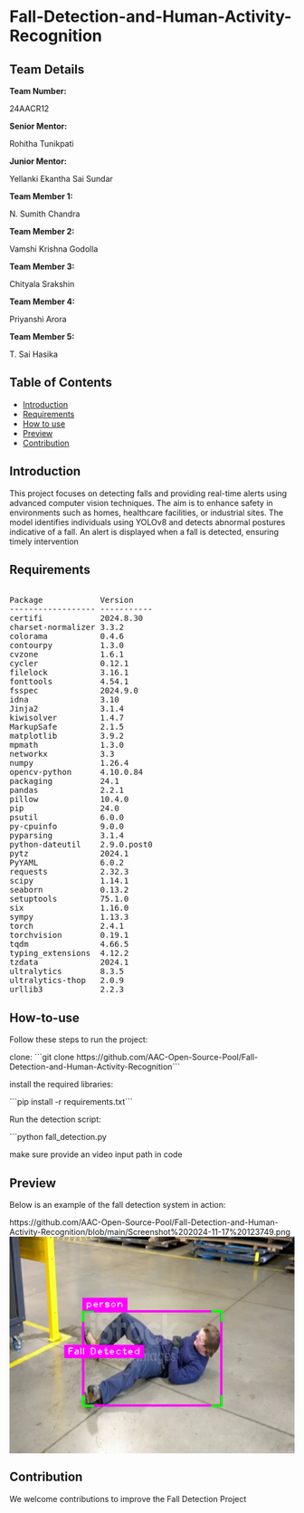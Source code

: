 # Fall-Detection-and-Human-Activity-Recognition
<h2>Team Details</h2>
<b>Team Number: </b> <p>24AACR12</p>
<b>Senior Mentor:</b><p> Rohitha Tunikpati</p>
<b>Junior Mentor:</b><p> Yellanki Ekantha Sai Sundar</p>
<b>Team Member 1:</b><p> N. Sumith Chandra</p>
<b>Team Member 2:</b><p> Vamshi Krishna Godolla</p>
<b>Team Member 3:</b><p> Chityala Srakshin</p>
<b>Team Member 4:</b><p> Priyanshi Arora</p>
<b>Team Member 5:</b><p> T. Sai Hasika</p>

## Table of Contents
- [Introduction](#introduction) <br>
- [Requirements](#requirements) <br>
- [How to use](#How-to-use) <br>
- [Preview](#previews)
- [Contribution](#contribution)

<h2>Introduction</h2>
<p> 
This project focuses on detecting falls and providing real-time alerts using advanced computer vision techniques. The aim is to enhance safety in environments such as homes, healthcare facilities, or industrial sites. The model identifies individuals using YOLOv8 and detects abnormal postures indicative of a fall. An alert is displayed when a fall is detected, ensuring timely intervention
</p>


<h2>Requirements</h2>

<pre> 
Package            Version
------------------ -----------
certifi            2024.8.30
charset-normalizer 3.3.2
colorama           0.4.6
contourpy          1.3.0
cvzone             1.6.1
cycler             0.12.1
filelock           3.16.1
fonttools          4.54.1
fsspec             2024.9.0
idna               3.10
Jinja2             3.1.4
kiwisolver         1.4.7
MarkupSafe         2.1.5
matplotlib         3.9.2
mpmath             1.3.0
networkx           3.3
numpy              1.26.4
opencv-python      4.10.0.84
packaging          24.1
pandas             2.2.1
pillow             10.4.0
pip                24.0
psutil             6.0.0
py-cpuinfo         9.0.0
pyparsing          3.1.4
python-dateutil    2.9.0.post0
pytz               2024.1
PyYAML             6.0.2
requests           2.32.3
scipy              1.14.1
seaborn            0.13.2
setuptools         75.1.0
six                1.16.0
sympy              1.13.3
torch              2.4.1
torchvision        0.19.1
tqdm               4.66.5
typing_extensions  4.12.2
tzdata             2024.1
ultralytics        8.3.5
ultralytics-thop   2.0.9
urllib3            2.2.3
</pre>


<h2>How-to-use</h2>
<p>Follow these steps to run the project:<p>
clone: ```git clone https://github.com/AAC-Open-Source-Pool/Fall-Detection-and-Human-Activity-Recognition```
</p>install the required libraries:</p>
<p>```pip install -r requirements.txt```</p>
</p>Run the detection script:</p>
</p>```python fall_detection.py</p>
</p>make sure provide an video input path in code
</p>

<h2>Preview</h2>
<p>Below is an example of the fall detection system in action:</p>
https://github.com/AAC-Open-Source-Pool/Fall-Detection-and-Human-Activity-Recognition/blob/main/Screenshot%202024-11-17%20123749.png
<div style="display: flex; align-items: center;">
  <img src="https://github.com/AAC-Open-Source-Pool/Fall-Detection-and-Human-Activity-Recognition/blob/main/Screenshot%202024-11-17%20123749.png">
</div>

<h2>Contribution</h2>
<p>We welcome contributions to improve the Fall Detection Project</p>
